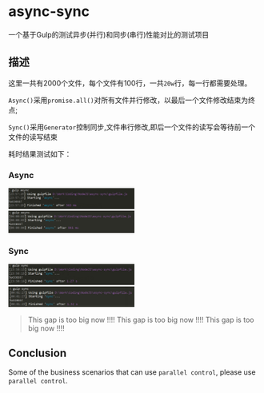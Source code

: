 # async-sync

一个基于Gulp的测试异步(并行)和同步(串行)性能对比的测试项目

## 描述

这里一共有2000个文件，每个文件有100行，一共`20w`行，每一行都需要处理。

`Async()`采用`promise.all()`对所有文件并行修改，以最后一个文件修改结束为终点;

`Sync()`采用`Generator`控制同步,文件串行修改,即后一个文件的读写会等待前一个文件的读写结束

耗时结果测试如下：

### Async

<img style="width: 50%" src="result/async-01.png" alt="">
<img style="width: 50%" src="result/async-02.png" alt="">


### Sync
<img style="width: 50%" src="result/sync-01.png" alt="">
<img style="width: 50%" src="result/sync-02.png" alt="">

> This gap is too big now !!!!
> This gap is too big now !!!!
> This gap is too big now !!!!

## Conclusion

Some of the business scenarios that can use `parallel control`, please use `parallel control`.



